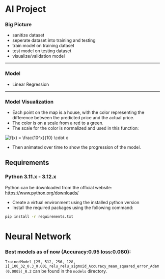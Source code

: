 # AI Project
### Big Picture
- sanitize dataset
- seperate dataset into training and testing
- train model on training dataset
- test model on testing dataset
- visualize/validation model
---
### Model
- Linear Regression
---
### Model Visualization
- Each point on the map is a house, with the color representing the difference between the predicted price and the actual price.
- The color is on a scale from a red to a green.
- The scale for the color is normalized and used in this function: 

![f(x) = \frac{10^x}{10} \cdot x](https://latex.codecogs.com/png.latex?\color{white}f(x)%20=%20\frac{10^x}{10}%20\cdot%20x)

- Then animated over time to show the progression of the model.


## Requirements
### Python 3.11.x - 3.12.x

Python can be downloaded from the official website: https://www.python.org/downloads/

- Create a virtual environment using the installed python version
- Install the required packages using the following command:

```bash
pip install -r requirements.txt
```


# Neural Network
### Best models as of now (Accuracy:0.95 loss:0.080):
`TrainedModel_[25, 512, 256, 128, 1]_100_32_0.3_0.001_relu_relu_sigmoid_Accuracy_mean_squared_error_Adam(0.0005)_0.2`
can be found in the `models` directory.
